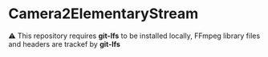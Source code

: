 # Camera2ElementaryStream

⚠️ This repository requires **git-lfs** to be installed locally, FFmpeg library files and headers are trackef by **git-lfs**
